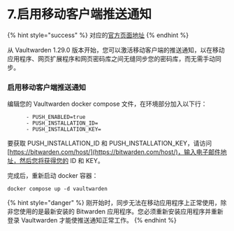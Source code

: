 # 7.启用移动客户端推送通知

{% hint style="success" %}
对应的[官方页面地址](https://github.com/dani-garcia/vaultwarden/wiki/Enabling-Mobile-Client-push-notification)
{% endhint %}

从 Vaultwarden 1.29.0 版本开始，您可以激活移动客户端的推送通知，以在移动应用程序、网页扩展程序和网页密码库之间无缝同步您的密码库，而无需手动同步。

### 启用移动客户端推送通知 <a href="#enable-mobile-client-push-notification" id="enable-mobile-client-push-notification"></a>

编辑您的 Vaultwarden docker compose 文件，在环境部分加入以下行：

```
      - PUSH_ENABLED=true
      - PUSH_INSTALLATION_ID=
      - PUSH_INSTALLATION_KEY=
```

要获取 PUSH\_INSTALLATION\_ID 和 PUSH\_INSTALLATION\_KEY，请访问 [https://bitwarden.com/host/](https://bitwarden.com/host/)，输入电子邮件地址，然后您将获得您的 ID 和 KEY。

完成后，重新启动 docker 容器：

```
docker compose up -d vaultwarden
```

{% hint style="danger" %}
刚开始时，同步无法在移动应用程序上正常使用，除非您使用的是最新安装的 Bitwarden 应用程序。您必须重新安装应用程序并重新登录 Vaultwarden 才能使推送通知正常工作。
{% endhint %}
